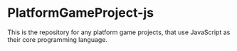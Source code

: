 # PlatformGameProject-js
This is the repository for any platform game projects, that use JavaScript as their core programming language.
